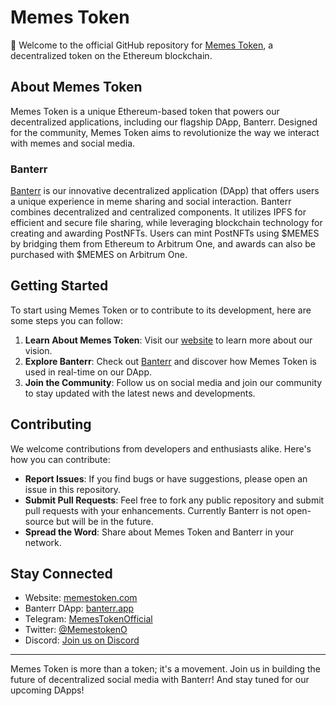 # Memes Token

👋 Welcome to the official GitHub repository for [Memes Token](https://memestoken.com), a decentralized token on the Ethereum blockchain.

## About Memes Token

Memes Token is a unique Ethereum-based token that powers our decentralized applications, including our flagship DApp, Banterr. Designed for the community, Memes Token aims to revolutionize the way we interact with memes and social media.

### Banterr

[Banterr](https://banterr.app) is our innovative decentralized application (DApp) that offers users a unique experience in meme sharing and social interaction. Banterr combines decentralized and centralized components. It utilizes IPFS for efficient and secure file sharing, while leveraging blockchain technology for creating and awarding PostNFTs. Users can mint PostNFTs using $MEMES by bridging them from Ethereum to Arbitrum One, and awards can also be purchased with $MEMES on Arbitrum One.

## Getting Started

To start using Memes Token or to contribute to its development, here are some steps you can follow:

1. **Learn About Memes Token**: Visit our [website](https://memestoken.com) to learn more about our vision.
2. **Explore Banterr**: Check out [Banterr](https://banterr.app) and discover how Memes Token is used in real-time on our DApp.
3. **Join the Community**: Follow us on social media and join our community to stay updated with the latest news and developments.

## Contributing

We welcome contributions from developers and enthusiasts alike. Here's how you can contribute:

- **Report Issues**: If you find bugs or have suggestions, please open an issue in this repository.
- **Submit Pull Requests**: Feel free to fork any public repository and submit pull requests with your enhancements. Currently Banterr is not open-source but will be in the future.
- **Spread the Word**: Share about Memes Token and Banterr in your network.

## Stay Connected

- Website: [memestoken.com](https://memestoken.com)
- Banterr DApp: [banterr.app](https://banterr.app)
- Telegram: [MemesTokenOfficial](https://t.me/MemesTokenOfficial)
- Twitter: [@MemestokenO](https://twitter.com/MemestokenO)
- Discord: [Join us on Discord](https://discord.gg/c6xkZSKGXT)

---

Memes Token is more than a token; it's a movement. Join us in building the future of decentralized social media with Banterr! And stay tuned for our upcoming DApps!
